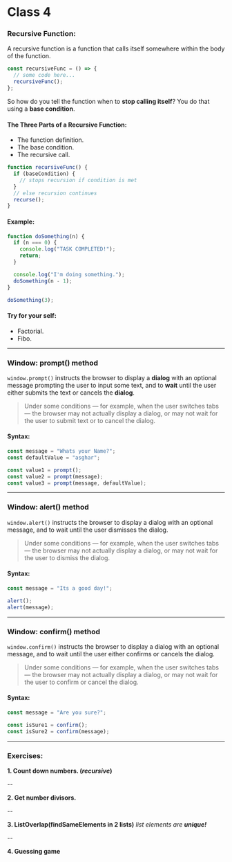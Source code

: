 # Class 4

### Recursive Function:

A recursive function is a function that calls itself somewhere within the body of the function.

```javascript
const recursiveFunc = () => {
  // some code here...
  recursiveFunc();
};
```

So how do you tell the function when to **stop calling itself**? You do that using a **base condition**.

#### The Three Parts of a Recursive Function:

- The function definition.
- The base condition.
- The recursive call.

```javascript
function recursiveFunc() {
  if (baseCondition) {
    // stops recursion if condition is met
  }
  // else recursion continues
  recurse();
}
```

#### Example:

```javascript
function doSomething(n) {
  if (n === 0) {
    console.log("TASK COMPLETED!");
    return;
  }

  console.log("I'm doing something.");
  doSomething(n - 1);
}

doSomething(3);
```

#### Try for your self:

- Factorial.
- Fibo.

---

### Window: prompt() method

`window.prompt()` instructs the browser to display a **dialog** with an optional message prompting the user to input some text, and to **wait** until the user either submits the text or cancels the **dialog**.

> Under some conditions — for example, when the user switches tabs — the browser may not actually display a dialog, or may not wait for the user to submit text or to cancel the dialog.

#### Syntax:

```javascript
const message = "Whats your Name?";
const defaultValue = "asghar";

const value1 = prompt();
const value2 = prompt(message);
const value3 = prompt(message, defaultValue);
```

---

### Window: alert() method

`window.alert()` instructs the browser to display a dialog with an optional message, and to wait until the user dismisses the dialog.

> Under some conditions — for example, when the user switches tabs — the browser may not actually display a dialog, or may not wait for the user to dismiss the dialog.

#### Syntax:

```javascript
const message = "Its a good day!";

alert();
alert(message);
```

---

### Window: confirm() method

`window.confirm()` instructs the browser to display a dialog with an optional message, and to wait until the user either confirms or cancels the dialog.

> Under some conditions — for example, when the user switches tabs — the browser may not actually display a dialog, or may not wait for the user to confirm or cancel the dialog.

#### Syntax:

```javascript
const message = "Are you sure?";

const isSure1 = confirm();
const isSure2 = confirm(message);
```

---

### Exercises:

**1. Count down numbers. (_recursive_)**

--

**2. Get number divisors.**

--

**3. ListOverlap(findSameElements in 2 lists)**
_list elements are **unique!**_

--

**4. Guessing game**
